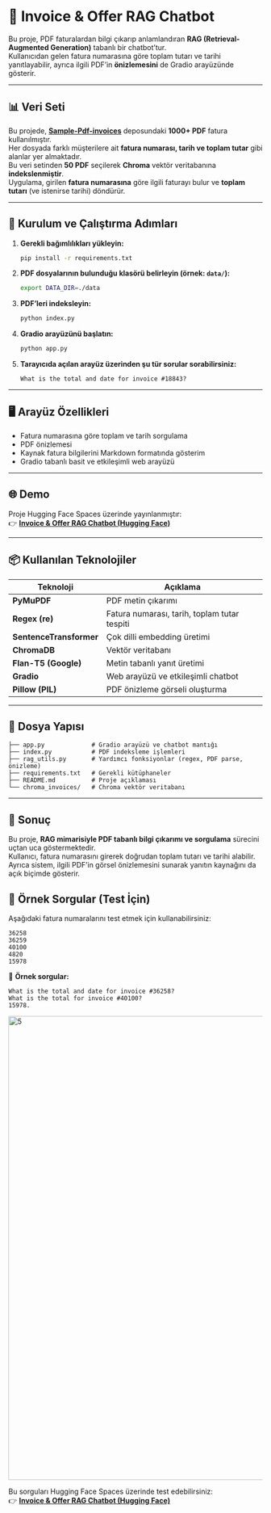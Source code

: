 # 📄 Invoice & Offer RAG Chatbot

Bu proje, PDF faturalardan bilgi çıkarıp anlamlandıran **RAG (Retrieval-Augmented Generation)** tabanlı bir chatbot’tur.  
Kullanıcıdan gelen fatura numarasına göre toplam tutarı ve tarihi yanıtlayabilir, ayrıca ilgili PDF’in **önizlemesini** de Gradio arayüzünde gösterir.

---

## 📊 Veri Seti

Bu projede, **[Sample-Pdf-invoices](https://github.com/femstac/Sample-Pdf-invoices)** deposundaki **1000+ PDF** fatura kullanılmıştır.  
Her dosyada farklı müşterilere ait **fatura numarası, tarih ve toplam tutar** gibi alanlar yer almaktadır.  
Bu veri setinden **50 PDF** seçilerek **Chroma** vektör veritabanına **indekslenmiştir**.  
Uygulama, girilen **fatura numarasına** göre ilgili faturayı bulur ve **toplam tutarı** (ve istenirse tarihi) döndürür.

---

## 🚀 Kurulum ve Çalıştırma Adımları

1. **Gerekli bağımlılıkları yükleyin:**
   ```bash
   pip install -r requirements.txt
   ```

2. **PDF dosyalarının bulunduğu klasörü belirleyin (örnek: `data/`):**
   ```bash
   export DATA_DIR=./data
   ```

3. **PDF’leri indeksleyin:**
   ```bash
   python index.py
   ```

4. **Gradio arayüzünü başlatın:**
   ```bash
   python app.py
   ```

5. **Tarayıcıda açılan arayüz üzerinden şu tür sorular sorabilirsiniz:**
   ```
   What is the total and date for invoice #18843?
   ```

---

## 🖥️ Arayüz Özellikleri

- Fatura numarasına göre toplam ve tarih sorgulama  
- PDF önizlemesi  
- Kaynak fatura bilgilerini Markdown formatında gösterim  
- Gradio tabanlı basit ve etkileşimli web arayüzü  

---

## 🌐 Demo

Proje Hugging Face Spaces üzerinde yayınlanmıştır:  
👉 [**Invoice & Offer RAG Chatbot (Hugging Face)**](https://huggingface.co/spaces/MerveBaydar/invoice-rag-bot)

---

## 📦 Kullanılan Teknolojiler

| Teknoloji | Açıklama |
|------------|-----------|
| **PyMuPDF** | PDF metin çıkarımı |
| **Regex (re)** | Fatura numarası, tarih, toplam tutar tespiti |
| **SentenceTransformer** | Çok dilli embedding üretimi |
| **ChromaDB** | Vektör veritabanı |
| **Flan-T5 (Google)** | Metin tabanlı yanıt üretimi |
| **Gradio** | Web arayüzü ve etkileşimli chatbot |
| **Pillow (PIL)** | PDF önizleme görseli oluşturma |

---

## 🧩 Dosya Yapısı

```
├── app.py             # Gradio arayüzü ve chatbot mantığı
├── index.py           # PDF indeksleme işlemleri
├── rag_utils.py       # Yardımcı fonksiyonlar (regex, PDF parse, önizleme)
├── requirements.txt   # Gerekli kütüphaneler
├── README.md          # Proje açıklaması
└── chroma_invoices/   # Chroma vektör veritabanı
```

---

## 🎯 Sonuç

Bu proje, **RAG mimarisiyle PDF tabanlı bilgi çıkarımı ve sorgulama** sürecini uçtan uca göstermektedir.  
Kullanıcı, fatura numarasını girerek doğrudan toplam tutarı ve tarihi alabilir.  
Ayrıca sistem, ilgili PDF’in görsel önizlemesini sunarak yanıtın kaynağını da açık biçimde gösterir.


## 🧾 Örnek Sorgular (Test İçin)

Aşağıdaki fatura numaralarını test etmek için kullanabilirsiniz:

```
36258  
36259  
40100  
4820  
15978
```

💬 **Örnek sorgular:**
```
What is the total and date for invoice #36258?
What is the total for invoice #40100?
15978.
```
<img width="1904" height="919" alt="5" src="https://github.com/user-attachments/assets/c6933759-d2bb-4496-89db-9ed35e01c217" />



Bu sorguları Hugging Face Spaces üzerinde test edebilirsiniz:  
👉 [**Invoice & Offer RAG Chatbot (Hugging Face)**](https://huggingface.co/spaces/MerveBaydar/invoice-rag-bot)

